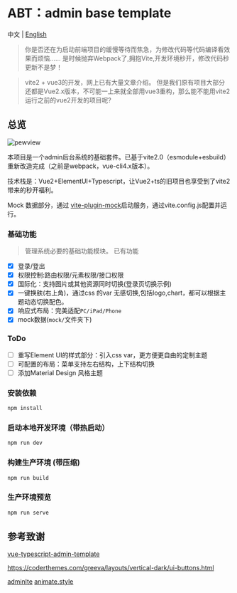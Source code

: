 # ABT：admin base template
中文 | [English](./README.md)
> 你是否还在为启动前端项目的缓慢等待而焦急，为修改代码等代码编译看效果而烦恼……
> 是时候抛弃Webpack了,拥抱Vite,开发环境秒开，修改代码秒更新不是梦！

> vite2 + vue3的开发，网上已有大量文章介绍。
但是我们原有项目大部分还都是Vue2.x版本，不可能一上来就全部用vue3重构，那么能不能用vite2运行之前的vue2开发的项目呢?

## 总览
![pewview](./public/img/preview.gif)

本项目是一个admin后台系统的基础套件。已基于vite2.0（esmodule+esbuild）重新改造完成（之前是webpack，vue-cli4.x版本）。

技术栈是：Vue2+ElementUI+Typescript，让Vue2+ts的旧项目也享受到了vite2带来的秒开福利。

Mock 数据部分，通过 [vite-plugin-mock](https://github.com/anncwb/vite-plugin-mock)启动服务，通过vite.config.js配置并运行。

### 基础功能
> 管理系统必要的基础功能模块。
已有功能
- [x] 登录/登出
- [x] 权限控制:路由权限/元素权限/接口权限
- [x] 国际化：支持图片或其他资源同时切换(登录页切换示例)
- [x] 一键换肤(右上角)，通过css 的var 无感切换,包括logo,chart，都可以根据主题动态切换配色。
- [x] 响应式布局：完美适配`PC/iPad/Phone`
- [x] mock数据(`mock/`文件夹下)

### ToDo 

- [ ] 重写Element UI的样式部分：引入css var，更方便更自由的定制主题
- [ ] 可配置的布局：菜单支持左右结构，上下结构切换
- [ ] 添加Material Design 风格主题
### 安装依赖

```bash
npm install
```
### 启动本地开发环境（带热启动）

```bash
npm run dev
```
### 构建生产环境 (带压缩)

```bash
npm run build
```
### 生产环境预览

```bash
npm run serve
```


## 参考致谢

[vue-typescript-admin-template](https://github.com/Armour/vue-typescript-admin-template/tree/minimal) 

https://coderthemes.com/greeva/layouts/vertical-dark/ui-buttons.html

[adminlte](adminlte.io)
[animate.style](https://animate.style/)